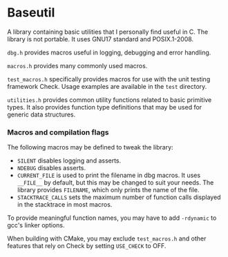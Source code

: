 # Baseutil
A library containing basic utilities that I personally find useful in C.
The library is not portable. It uses GNU17 standard and POSIX.1-2008.

`dbg.h` provides macros useful in logging, debugging and error handling.

`macros.h` provides many commonly used macros.

`test_macros.h` specifically provides macros for use with the unit testing framework Check.
Usage examples are available in the `test` directory.

`utilities.h` provides common utility functions related to basic primitive types.
It also provides function type definitions that may be used for generic data structures.

### Macros and compilation flags

The following macros may be defined to tweak the library:

- `SILENT` disables logging and asserts.
- `NDEBUG` disables asserts.
- `CURRENT_FILE` is used to print the filename in dbg macros. It uses `__FILE__` by default,
but this may be changed to suit your needs. The library provides `FILENAME`, which only prints the name of the file.
- `STACKTRACE_CALLS` sets the maximum number of function calls displayed in the stacktrace in most macros.

To provide meaningful function names, you may have to add `-rdynamic` to gcc's linker options.

When building with CMake, you may exclude `test_macros.h` and other features that rely on Check by setting `USE_CHECK` to OFF.
